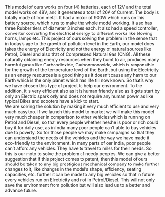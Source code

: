 This model of ours works on four (4) batteries, each of 12V and the total model works on 48V, and it generates a total of 26A of Current. The body is totally made of Iron metal. It had a motor of 900W which runs on this battery source, which runs to make the whole model working. It also has three Rubber tiers of diameter 3 inches each. It also had a speed controller, converter converting the electrical energy to different works like blowing horns, lamps etc. 
							This project of ours solving the problem in the sense that in today’s age to the growth of pollution level in the Earth, our model does takes the energy of Electricity and not the energy of natural sources like Petrol, Diesel and also that of Compressed Natural Gas (CNG). All these naturally obtaining energy resources when they burnt to air, produces many harmful gases like Carbondioxide, Carbonmonoxide, which is responsible for the growth of the temperature level of the Earth, but using the Electricity as an energy resources is a good thing as it doesn’t cause any harm to our Earth which is the only planet which has life till now known. So that’s why we have chosen this type of project to help our environment. To the addition, it is very efficient also as it is human friendly also as it gets start by only an Electric spark only and does not require any human power as like typical Bikes and scooters have a kick to start.  
				We are solving the solution by making it very much efficient to use and very much easy too. If we launch this model to market we will make this model very much cheaper in comparison to other vehicles which is running on Petrol and Diesel, so that every people whether he/she is poor or rich could buy it for daily use, as in India many poor people can’t able to buy vehicles due to poverty. So for those people we may make campaigns so that they can understand the needs of the vehicles and the way we have made it eco-friendly to the environment. In many parts of our India, poor people can’t afford any vehicles. They have to travel to miles for their needs. So this is our moto to solve the problem of needy peoples.
			We can give a better suggestion that if this project comes to patent, then this model of ours should be taken to any big prestigious mechanical company to make further changes to it, like changes in the model’s shape, efficiency, seating capacities, etc. further it can be made to any big vehicles so that in future every vehicles run on Electricity and not in Petrol/Diesel. This will not only save the environment from pollution but will also lead us to a better and advance future.
